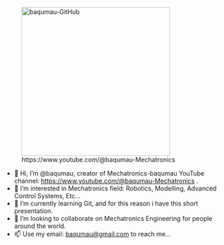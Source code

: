 
<figure>
<img src="baqumau-GitHub.png" alt="baqumau-GitHub" style="height: 35vw"/>
<figcaption>https://www.youtube.com/@baqumau-Mechatronics</figcaption>
</figure>

- 👋 Hi, I’m @baqumau, creator of Mechatronics-baqumau YouTube channel: https://www.youtube.com/@baqumau-Mechatronics .
- 👀 I’m interested in Mechatronics field: Robotics, Modelling, Advanced Control Systems, Etc...
- 🌱 I’m currently learning Git, and for this reason i have this short presentation.
- 💞️ I’m looking to collaborate on Mechatronics Engineering for people around the world.
- 📫 Use my email: baqumau@gmail.com to reach me...

<!---
baqumau/baqumau is a ✨ special ✨ repository because its `README.md` (this file) appears on your GitHub profile.
You can click the Preview link to take a look at your changes.
--->
